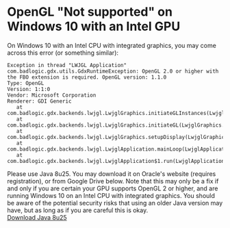 # OpenGL "Not supported" on Windows 10 with an Intel GPU

On Windows 10 with an Intel CPU with integrated graphics, you may come across this error (or something similar):
```
Exception in thread "LWJGL Application" com.badlogic.gdx.utils.GdxRuntimeException: OpenGL 2.0 or higher with the FBO extension is required. OpenGL version: 1.1.0
Type: OpenGL
Version: 1:1:0
Vendor: Microsoft Corporation
Renderer: GDI Generic
   at com.badlogic.gdx.backends.lwjgl.LwjglGraphics.initiateGLInstances(LwjglGraphics.java:347)
   at com.badlogic.gdx.backends.lwjgl.LwjglGraphics.initiateGL(LwjglGraphics.java:226)
   at com.badlogic.gdx.backends.lwjgl.LwjglGraphics.setupDisplay(LwjglGraphics.java:217)
   at com.badlogic.gdx.backends.lwjgl.LwjglApplication.mainLoop(LwjglApplication.java:144)
   at com.badlogic.gdx.backends.lwjgl.LwjglApplication$1.run(LwjglApplication.java:126)
```

Please use Java 8u25. You may download it on Oracle's website (requires registration),
or from Google Drive below. Note that this may only be a fix if and only if you are certain your GPU
supports OpenGL 2 or higher, and are running Windows 10 on an Intel CPU with integrated
graphics. You should be aware of the potential security risks that using an older Java
version may have, but as long as if you are careful this is okay.<br>
[Download Java 8u25](https://drive.google.com/uc?export=download&id=1Miriy1i3GdkN9nDgRlDZdsYagxJhq3Ui)
